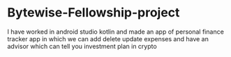 # Bytewise-Fellowship-project
I have worked in android studio kotlin and made an app of personal finance tracker app in which we can add delete update expenses and have an advisor which can tell you investment plan in crypto
